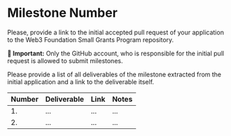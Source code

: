 # Milestone Number

Please, provide a link to the initial accepted pull request of your application to the Web3 Foundation Small Grants Program repository. 

**:loudspeaker: Important:** Only the GitHub account, who is responsible for the initial pull request is allowed to submit milestones.

Please provide a list of all deliverables of the milestone extracted from the initial application and a link to the deliverable itself. 

| Number | Deliverable | Link | Notes |
| ------------- | ------------- | ------------- |------------- |
| 1. | ... |...| ...| 
| 2.  | ... |...| ...| 
